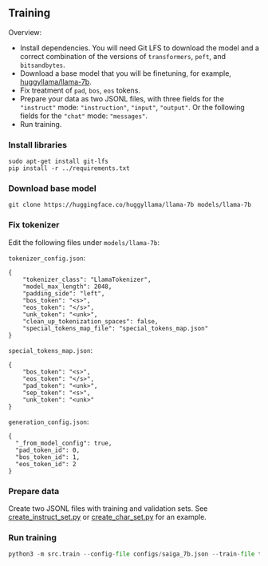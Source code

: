 ## Training

Overview:

* Install dependencies. You will need Git LFS to download the model and a correct combination of the versions of `transformers`, `peft`, and `bitsandbytes`.
* Download a base model that you will be finetuning, for example, [huggyllama/llama-7b](https://huggingface.co/huggyllama/llama-7b).
* Fix treatment of `pad`, `bos`, `eos` tokens.
* Prepare your data as two JSONL files, with three fields for the `"instruct"` mode: `"instruction"`, `"input"`, `"output"`. Or the following fields for the `"chat"` mode: `"messages"`.
* Run training.

### Install libraries
```
sudo apt-get install git-lfs
pip install -r ../requirements.txt
```

### Download base model
```
git clone https://huggingface.co/huggyllama/llama-7b models/llama-7b
```

### Fix tokenizer
Edit the following files under `models/llama-7b`:

`tokenizer_config.json`:

```
{
    "tokenizer_class": "LlamaTokenizer",
    "model_max_length": 2048,
    "padding_side": "left",
    "bos_token": "<s>",
    "eos_token": "</s>",
    "unk_token": "<unk>",
    "clean_up_tokenization_spaces": false,
    "special_tokens_map_file": "special_tokens_map.json"  
}
```

`special_tokens_map.json`:

```
{
    "bos_token": "<s>",
    "eos_token": "</s>",
    "pad_token": "<unk>",
    "sep_token": "<s>",
    "unk_token": "<unk>"
}
```

`generation_config.json`:

```
{
  "_from_model_config": true,
  "pad_token_id": 0,
  "bos_token_id": 1,
  "eos_token_id": 2
}
```

### Prepare data

Create two JSONL files with training and validation sets. See [create_instruct_set.py](https://github.com/IlyaGusev/rulm/blob/master/self_instruct/src/data_processing/create_instruct_set.py) or [create_char_set.py](https://github.com/IlyaGusev/rulm/blob/master/self_instruct/src/data_processing/create_char_set.py) for an example.

### Run training
```python
python3 -m src.train --config-file configs/saiga_7b.json --train-file train.jsonl --val-file val.jsonl  --output-dir models/saiga_7b
```
